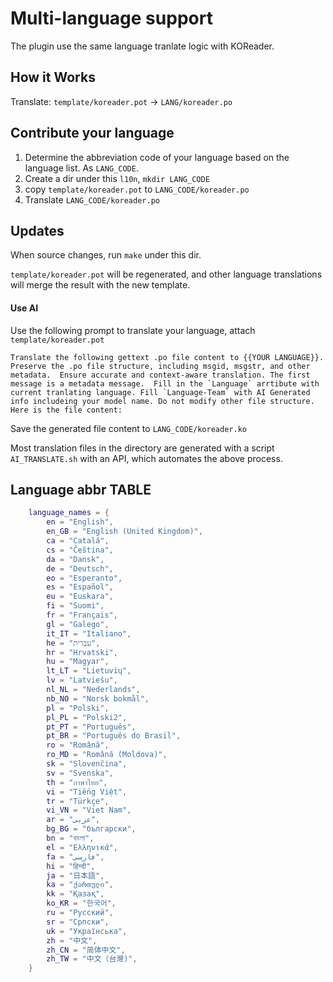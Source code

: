 # Multi-language support

The plugin use the same language tranlate logic with KOReader.

## How it Works

Translate: `template/koreader.pot` -> `LANG/koreader.po`

## Contribute your language

1. Determine the abbreviation code of your language based on the language list.  As `LANG_CODE`.
2. Create a dir under this `l10n`, `mkdir LANG_CODE`
3. copy `template/koreader.pot` to `LANG_CODE/koreader.po`
4. Translate `LANG_CODE/koreader.po`

## Updates

When source changes, run `make` under this dir.

`template/koreader.pot` will be regenerated, and other language translations will merge the result with the new template.

#### Use AI

Use the following prompt to translate your language, attach `template/koreader.pot` 

```
Translate the following gettext .po file content to {{YOUR LANGUAGE}}.  Preserve the .po file structure, including msgid, msgstr, and other metadata.  Ensure accurate and context-aware translation. The first message is a metadata message.  Fill in the `Language` arrtibute with current tranlating language. Fill `Language-Team` with AI Generated info includeing your model name. Do not modify other file structure. Here is the file content:
```

Save the generated file content to `LANG_CODE/koreader.ko`

Most translation files in the directory are generated with a script `AI_TRANSLATE.sh` with an API, which automates the above process.

## Language abbr TABLE

```lua
    language_names = {
        en = "English",
        en_GB = "English (United Kingdom)",
        ca = "Catalá",
        cs = "Čeština",
        da = "Dansk",
        de = "Deutsch",
        eo = "Esperanto",
        es = "Español",
        eu = "Euskara",
        fi = "Suomi",
        fr = "Français",
        gl = "Galego",
        it_IT = "Italiano",
        he = "עִבְרִית",
        hr = "Hrvatski",
        hu = "Magyar",
        lt_LT = "Lietuvių",
        lv = "Latviešu",
        nl_NL = "Nederlands",
        nb_NO = "Norsk bokmål",
        pl = "Polski",
        pl_PL = "Polski2",
        pt_PT = "Português",
        pt_BR = "Português do Brasil",
        ro = "Română",
        ro_MD = "Română (Moldova)",
        sk = "Slovenčina",
        sv = "Svenska",
        th = "ภาษาไทย",
        vi = "Tiếng Việt",
        tr = "Türkçe",
        vi_VN = "Viet Nam",
        ar = "عربى",
        bg_BG = "български",
        bn = "বাংলা",
        el = "Ελληνικά",
        fa = "فارسی",
        hi = "हिन्दी",
        ja = "日本語",
        ka = "ქართული",
        kk = "Қазақ",
        ko_KR = "한국어",
        ru = "Русский",
        sr = "Српски",
        uk = "Українська",
        zh = "中文",
        zh_CN = "简体中文",
        zh_TW = "中文（台灣)",
    }
```